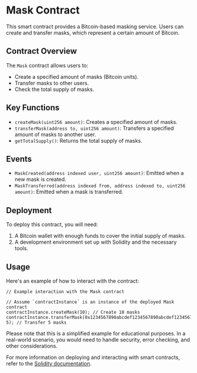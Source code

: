 # Mask Contract

This smart contract provides a Bitcoin-based masking service. Users can create and transfer masks, which represent a certain amount of Bitcoin.

## Contract Overview

The `Mask` contract allows users to:

- Create a specified amount of masks (Bitcoin units).
- Transfer masks to other users.
- Check the total supply of masks.

## Key Functions

- `createMask(uint256 amount)`: Creates a specified amount of masks.
- `transferMask(address to, uint256 amount)`: Transfers a specified amount of masks to another user.
- `getTotalSupply()`: Returns the total supply of masks.

## Events

- `MaskCreated(address indexed user, uint256 amount)`: Emitted when a new mask is created.
- `MaskTransferred(address indexed from, address indexed to, uint256 amount)`: Emitted when a mask is transferred.

## Deployment

To deploy this contract, you will need:

1. A Bitcoin wallet with enough funds to cover the initial supply of masks.
2. A development environment set up with Solidity and the necessary tools.

## Usage

Here's an example of how to interact with the contract:

```solidity
// Example interaction with the Mask contract

// Assume `contractInstance` is an instance of the deployed Mask contract
contractInstance.createMask(10); // Create 10 masks
contractInstance.transferMask(0x1234567890abcdef1234567890abcdef12345678, 5); // Transfer 5 masks
```

Please note that this is a simplified example for educational purposes. In a real-world scenario, you would need to handle security, error checking, and other considerations.

For more information on deploying and interacting with smart contracts, refer to the [Solidity documentation](https://solidity.readthedocs.io/en/v0.8.0/index.html).

